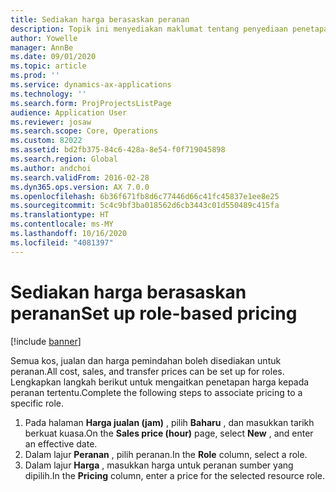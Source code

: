 ```yaml
---
title: Sediakan harga berasaskan peranan
description: Topik ini menyediakan maklumat tentang penyediaan penetapan harga untuk peranan tertentu.
author: Yowelle
manager: AnnBe
ms.date: 09/01/2020
ms.topic: article
ms.prod: ''
ms.service: dynamics-ax-applications
ms.technology: ''
ms.search.form: ProjProjectsListPage
audience: Application User
ms.reviewer: josaw
ms.search.scope: Core, Operations
ms.custom: 82022
ms.assetid: bd2fb375-84c6-428a-8e54-f0f719045898
ms.search.region: Global
ms.author: andchoi
ms.search.validFrom: 2016-02-28
ms.dyn365.ops.version: AX 7.0.0
ms.openlocfilehash: 6b36f671fb8d6c77446d66c41fc45837e1ee8e25
ms.sourcegitcommit: 5c4c9bf3ba018562d6cb3443c01d550489c415fa
ms.translationtype: HT
ms.contentlocale: ms-MY
ms.lasthandoff: 10/16/2020
ms.locfileid: "4081397"
---
```

# <a name="set-up-role-based-pricing"></a><span data-ttu-id="fb467-103">Sediakan harga berasaskan peranan</span><span class="sxs-lookup"><span data-stu-id="fb467-103">Set up role-based pricing</span></span>

[!include [banner](../includes/banner.md)]

<span data-ttu-id="fb467-104">Semua kos, jualan dan harga pemindahan boleh disediakan untuk peranan.</span><span class="sxs-lookup"><span data-stu-id="fb467-104">All cost, sales, and transfer prices can be set up for roles.</span></span> <span data-ttu-id="fb467-105">Lengkapkan langkah berikut untuk mengaitkan penetapan harga kepada peranan tertentu.</span><span class="sxs-lookup"><span data-stu-id="fb467-105">Complete the following steps to associate pricing to a specific role.</span></span>

1. <span data-ttu-id="fb467-106">Pada halaman **Harga jualan (jam)** , pilih **Baharu** , dan masukkan tarikh berkuat kuasa.</span><span class="sxs-lookup"><span data-stu-id="fb467-106">On the **Sales price (hour)** page, select **New** , and enter an effective date.</span></span>
2. <span data-ttu-id="fb467-107">Dalam lajur **Peranan** , pilih peranan.</span><span class="sxs-lookup"><span data-stu-id="fb467-107">In the **Role** column, select a role.</span></span>
3. <span data-ttu-id="fb467-108">Dalam lajur **Harga** , masukkan harga untuk peranan sumber yang dipilih.</span><span class="sxs-lookup"><span data-stu-id="fb467-108">In the **Pricing** column, enter a price for the selected resource role.</span></span>
